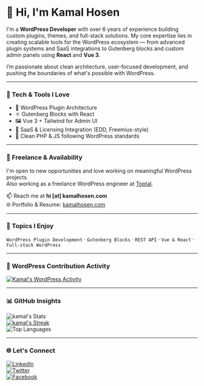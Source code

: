# 👋 Hi, I'm Kamal Hosen

I'm a **WordPress Developer** with over 6 years of experience building custom plugins, themes, and full-stack solutions. My core expertise lies in creating scalable tools for the WordPress ecosystem — from advanced plugin systems and SaaS integrations to Gutenberg blocks and custom admin panels using **React** and **Vue 3**.

I’m passionate about clean architecture, user-focused development, and pushing the boundaries of what's possible with WordPress.

---

### 🔧 Tech & Tools I Love

- 🧩 WordPress Plugin Architecture
- ⚛️ Gutenberg Blocks with React
- 🖼️ Vue 3 + Tailwind for Admin UI
- 🔐 SaaS & Licensing Integration (EDD, Freemius-style)
- 🧼 Clean PHP & JS following WordPress standards

---

### 💼 Freelance & Availability

I'm open to new opportunities and love working on meaningful WordPress projects.  
Also working as a freelance WordPress engineer at [Toptal](https://www.toptal.com/resume/kamal-hosen).

📫 Reach me at **hi [at] kamalhosen.com**  
🌐 Portfolio & Resume: [kamalhosen.com](https://kamalhosen.com/)

---

### 💬 Topics I Enjoy

`WordPress Plugin Development` · `Gutenberg Blocks` · `REST API` · `Vue & React` · `Full-stack WordPress`

---

### 🧠 WordPress Contribution Activity

[![Kamal's WordPress Activity](https://www.cardpress.us/card?username=ikamal&badges=true)](https://www.cardpress.us/)

---

### 📊 GitHub Insights

![kamal's Stats](https://github-readme-stats.vercel.app/api?username=ikamal7&theme=darcula&show_icons=true&count_private=true)  
[![kamal's Streak](https://streak-stats.demolab.com/?user=ikamal7)](https://git.io/streak-stats)  
![Top Languages](https://github-readme-stats.vercel.app/api/top-langs/?username=ikamal7&theme=darcula&layout=compact)

---

### 🌐 Let's Connect

[![LinkedIn](https://img.shields.io/badge/LinkedIn-0077B5?style=for-the-badge&logo=linkedin&logoColor=white)](https://www.linkedin.com/in/khosen/)  
[![Twitter](https://img.shields.io/badge/Twitter-1DA1F2?style=for-the-badge&logo=twitter&logoColor=white)](https://twitter.com/KamalHosenX)  
[![Facebook](https://img.shields.io/badge/Facebook-1877F2?style=for-the-badge&logo=facebook&logoColor=white)](https://facebook.com/khooseen)
